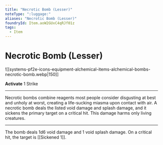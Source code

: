 ```yaml
---
title: "Necrotic Bomb (Lesser)"
noteType: ":luggage:"
aliases: "Necrotic Bomb (Lesser)"
foundryId: Item.aoW2GUxC4qRJf01z
tags:
  - Item
---
```


# Necrotic Bomb (Lesser)
![[systems-pf2e-icons-equipment-alchemical-items-alchemical-bombs-necrotic-bomb.webp|150]]

**Activate** 1 Strike

* * *

Necrotic bombs combine reagents most people consider disgusting at best and unholy at worst, creating a life-sucking miasma upon contact with air. A necrotic bomb deals the listed void damage and splash damage, and it sickens the primary target on a critical hit. This damage harms only living creatures.

* * *

The bomb deals 1d6 void damage and 1 void splash damage. On a critical hit, the target is [[Sickened 1]].
